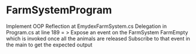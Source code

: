 # FarmSystemProgram

Implement OOP
Reflection at EmydexFarmSystem.cs
Delegation in Program.cs at line 189 = >
Expose an event on the FarmSystem FarmEmpty which is invoked once all the animals are released
Subscribe to that event in the main to get the expected output

